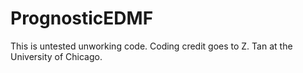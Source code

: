 # PrognosticEDMF

This is untested unworking code. Coding credit goes to Z. Tan at the University of Chicago. 
